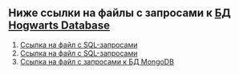 ## Ниже ссылки на файлы с запросами к [БД Hogwarts Database](https://drive.google.com/drive/u/0/folders/1MC0AttnmlAmugifFlX3hG6pssYZDqpPB)

1. [Ссылка на файл с SQL-запросами](https://docs.google.com/document/d/1oobQcHMtOME_rtb8s_Jq-PVm3qEWFSprhDFUy_q8Mq4/edit)
2. [Ссылка на файл с SQL-запросами](https://docs.google.com/document/d/1S7bicPCh6twuKPSXAQF7wMmxHYhlkCte/edit)
3. [Ссылка на файл с запросами к БД MongoDB](https://docs.google.com/document/d/1t83sy39orLDf64YaE5WZ9PxNZnPlO-pDSXH_FE1sruI/edit)
